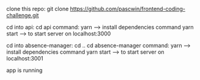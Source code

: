 clone this repo:
git clone https://github.com/pascwin/frontend-coding-challenge.git

cd into api:
cd api
command: yarn --> install dependencies
command yarn start --> to start server on localhost:3000

cd into absence-manager:
cd ..
cd absence-manager
command: yarn --> install dependencies
command yarn start --> to start server on localhost:3001

app is running
